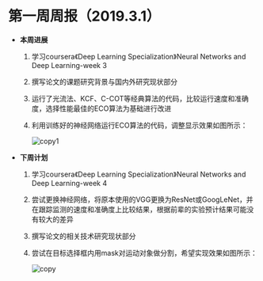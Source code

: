 # 第一周周报（2019.3.1）

- **本周进展**

  1. 学习coursera《Deep Learning Specialization》Neural Networks and Deep Learning-week 3

  2. 撰写论文的课题研究背景与国内外研究现状部分

  3. 运行了光流法、KCF、C-COT等经典算法的代码，比较运行速度和准确度，选择性能最佳的ECO算法为基础进行改进

  4. 利用训练好的神经网络运行ECO算法的代码，调整显示效果如图所示：

     ![copy1](/Users/apple/Documents/GitHub/graduation-project/copy1.png)

     

- **下周计划**

  1. 学习coursera《Deep Learning Specialization》Neural Networks and Deep Learning-week 4

  2. 尝试更换神经网络，将原本使用的VGG更换为ResNet或GoogLeNet，并在跟踪监测的速度和准确度上比较结果，根据前辈的实验预计结果可能没有较大的差异

  3. 撰写论文的相关技术研究现状部分

  4. 尝试在目标选择框内用mask对运动对象做分割，希望实现效果如图所示：

     ![copy](/Users/apple/Documents/GitHub/graduation-project/copy.png)